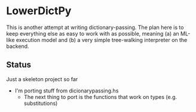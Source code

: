 # LowerDictPy

This is another attempt at writing dictionary-passing. The plan here is to keep everything else as
easy to work with as possible, meaning (a) an ML-like execution model and (b) a very simple
tree-walking interpreter on the backend.


## Status

Just a skeleton project so far

- I'm porting stuff from dicionarypassing.hs
    - The next thing to port is the functions that work on types (e.g. substitutions)
